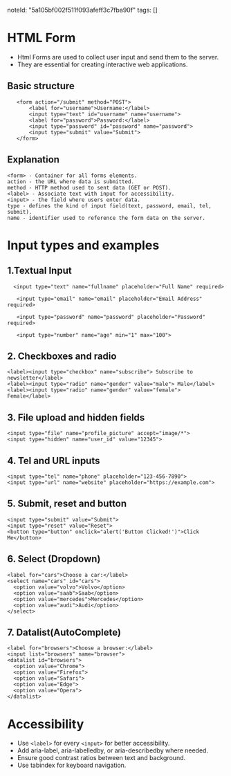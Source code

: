 
noteId: "5a105bf002f511f093afeff3c7fba90f"
tags: []

# HTML Form
 - Html Forms are used to collect user input and send them to the server.
 - They are essential for creating interactive web applications.
 ## Basic structure
 ```
    <form action="/submit" method="POST">
        <label for="username">Username:</label>
        <input type="text" id="username" name="username">
        <label for="password">Password:</label>
        <input type="password" id="password" name="password">
        <input type="submit" value="Submit">
    </form>
```
## Explanation
    <form> - Container for all forms elements.
    action - the URL where data is submitted.
    method - HTTP method used to sent data (GET or POST).
    <label> - Associate text with input for accessibility.
    <input> - the field where users enter data.
    type - defines the kind of input field(text, password, email, tel, submit).
    name - identifier used to reference the form data on the server.

# Input types and examples
## 1.Textual Input
```
  <input type="text" name="fullname" placeholder="Full Name" required>

   <input type="email" name="email" placeholder="Email Address" required>

   <input type="password" name="password" placeholder="Password" required>

   <input type="number" name="age" min="1" max="100">
```

## 2. Checkboxes and radio 
```
<label><input type="checkbox" name="subscribe"> Subscribe to newsletter</label>
<label><input type="radio" name="gender" value="male"> Male</label>
<label><input type="radio" name="gender" value="female"> Female</label>
```

## 3. File upload and hidden fields
```
<input type="file" name="profile_picture" accept="image/*">
<input type="hidden" name="user_id" value="12345">
```

## 4. Tel and URL inputs
```
<input type="tel" name="phone" placeholder="123-456-7890">
<input type="url" name="website" placeholder="https://example.com">
```

## 5. Submit, reset and button
```
<input type="submit" value="Submit">
<input type="reset" value="Reset">
<button type="button" onclick="alert('Button Clicked!')">Click Me</button>
```

## 6. Select (Dropdown)
```
<label for="cars">Choose a car:</label>
<select name="cars" id="cars">
  <option value="volvo">Volvo</option>
  <option value="saab">Saab</option>
  <option value="mercedes">Mercedes</option>
  <option value="audi">Audi</option>
</select>
```

## 7. Datalist(AutoComplete)
```
<label for="browsers">Choose a browser:</label>
<input list="browsers" name="browser">
<datalist id="browsers">
  <option value="Chrome">
  <option value="Firefox">
  <option value="Safari">
  <option value="Edge">
  <option value="Opera">
</datalist>
```

# Accessibility
- Use ```<label>``` for every ```<input>``` for better accessibility.
- Add aria-label, aria-labelledby, or aria-describedby where needed.
- Ensure good contrast ratios between text and background.
- Use tabindex for keyboard navigation.
